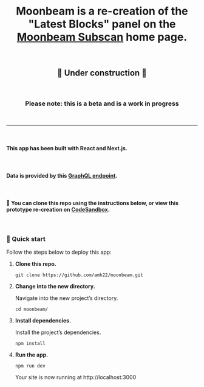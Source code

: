 <h1 align="center">
Moonbeam is a re-creation of the "Latest Blocks" panel on the <a href="https://moonbeam.subscan.io/">Moonbeam Subscan</a> home page.

</h1>
&nbsp;

<h2 align="center">
  🚧 Under construction 🚧
</h2>
&nbsp;
<h3 align="center">
  Please note: this is a beta and is a work in progress
</h3>
&nbsp;

---

&nbsp;

<h4 align="left">
  This app has been built with React and Next.js.
</h4>
&nbsp;

<h4 align="left">
  Data is provided by this <a href="https://app.subsquid.io/aquarium/archives/moonbeam/subsquid">GraphQL endpoint</a>.
</h4>
&nbsp;

<h4 align="left">
  👀 You can clone this repo using the instructions below, or view this prototype re-creation on <a href="https://githubbox.com/amh22/moonbeam">CodeSandbox</a>.
</h4>
&nbsp;

### 🚀 Quick start

Follow the steps below to deploy this app:

1.  **Clone this repo.**

    ```shell
    git clone https://github.com/amh22/moonbeam.git
    ```

2.  **Change into the new directory.**

    Navigate into the new project’s directory.

    ```shell
    cd moonbeam/
    ```

3.  **Install dependencies.**

    Install the project’s dependencies.

    ```shell
    npm install
    ```

4.  **Run the app.**

    ```shell
    npm run dev
    ```

    Your site is now running at http://localhost:3000
